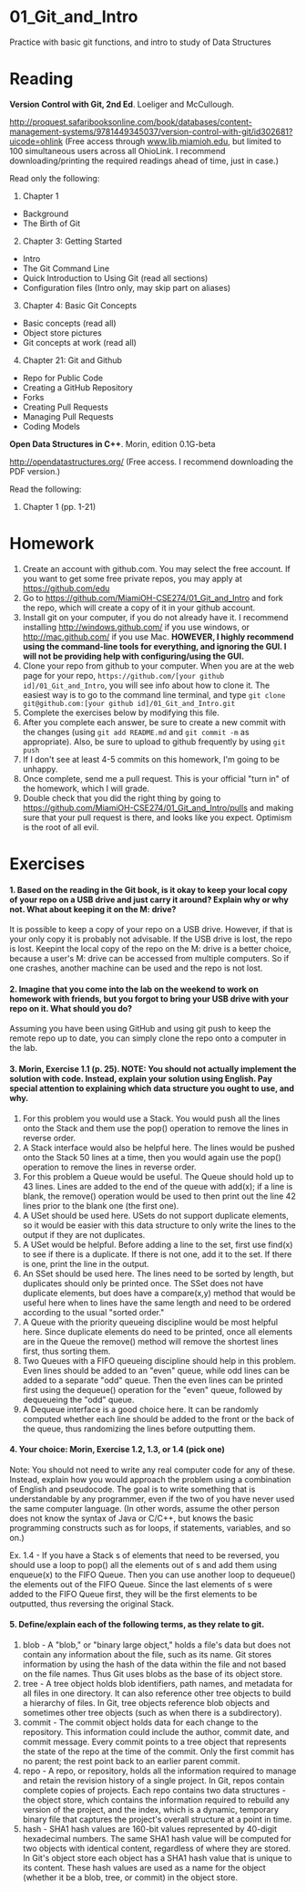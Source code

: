 01_Git_and_Intro
================

Practice with basic git functions, and intro to study of Data Structures

Reading
=======

**Version Control with Git, 2nd Ed**. Loeliger and McCullough. 

http://proquest.safaribooksonline.com/book/databases/content-management-systems/9781449345037/version-control-with-git/id302681?uicode=ohlink (Free access through www.lib.miamioh.edu, but limited to 100 simultaneous users across all OhioLink. I recommend downloading/printing the required readings ahead of time, just in case.)

Read only the following:

1. Chapter 1
  * Background
  * The Birth of Git
2. Chapter 3: Getting Started
  * Intro
  * The Git Command Line
  * Quick Introduction to Using Git (read all sections)
  * Configuration files (Intro only, may skip part on aliases)
3. Chapter 4: Basic Git Concepts
  * Basic concepts (read all)
  * Object store pictures
  * Git concepts at work (read all)
4. Chapter 21: Git and Github
  * Repo for Public Code
  * Creating a GitHub Repository
  * Forks
  * Creating Pull Requests
  * Managing Pull Requests
  * Coding Models

**Open Data Structures in C++**. Morin, edition 0.1G-beta

http://opendatastructures.org/ (Free access. I recommend downloading the PDF version.)

Read the following:

1. Chapter 1 (pp. 1-21)

Homework
========

1. Create an account with github.com. You may select the free account. If you want to get some free private repos, you may apply at https://github.com/edu
2. Go to https://github.com/MiamiOH-CSE274/01_Git_and_Intro and fork the repo, which will create a copy of it in your github account.
3. Install git on your computer, if you do not already have it. I recommend installing http://windows.github.com/ if you use windows, or http://mac.github.com/ if you use Mac. **HOWEVER, I highly recommend using the command-line tools for everything, and ignoring the GUI. I will not be providing help with configuring/using the GUI.**
4. Clone your repo from github to your computer. When you are at the web page for your repo, `https://github.com/[your github id]/01_Git_and_Intro`, you will see info about how to clone it. The easiest way is to go to the command line terminal, and type `git clone git@github.com:[your github id]/01_Git_and_Intro.git`
6. Complete the exercises below by modifying this file.
7. After you complete each answer, be sure to create a new commit with the changes (using `git add README.md` and `git commit -m` as appropriate). Also, be sure to upload to github frequently by using `git push`
8. If I don't see at least 4-5 commits on this homework, I'm going to be unhappy.
9. Once complete, send me a pull request. This is your official "turn in" of the homework, which I will grade.
10. Double check that you did the right thing by going to https://github.com/MiamiOH-CSE274/01_Git_and_Intro/pulls and making sure that your pull request is there, and looks like you expect. Optimism is the root of all evil.

Exercises
=========

#### 1. Based on the reading in the Git book, is it okay to keep your local copy of your repo on a USB drive and just carry it around? Explain why or why not. What about keeping it on the M: drive?

It is possible to keep a copy of your repo on a USB drive. However, if that is your only copy it is probably not advisable. If the USB drive is lost, the repo is lost. Keepint the local copy of the repo on the M: drive is a better choice, because a user's M: drive can be accessed from multiple computers. So if one crashes, another machine can be used and the repo is not lost.

#### 2. Imagine that you come into the lab on the weekend to work on homework with friends, but you forgot to bring your USB drive with your repo on it. What should you do?

Assuming you have been using GitHub and using git push to keep the remote repo up to date, you can simply clone the repo onto a computer in the lab. 

#### 3. Morin, Exercise 1.1 (p. 25). NOTE: You should not actually implement the solution with code. Instead, explain your solution using English. Pay special attention to explaining which data structure you ought to use, and why.

1. For this problem you would use a Stack. You would push all the lines onto the Stack and them use the pop() operation to remove the lines in reverse order.
2. A Stack interface would also be helpful here. The lines would be pushed onto the Stack 50 lines at a time, then you would again use the pop() operation to remove the lines in reverse order.
3. For this problem a Queue would be useful. The Queue should hold up to 43 lines. Lines are added to the end of the queue with add(x); if a line is blank, the remove() operation would be used to then print out the line 42 lines prior to the blank one (the first one).
4. A USet should be used here. USets do not support duplicate elements, so it would be easier with this data structure to only write the lines to the output if they are not duplicates.
5. A USet would be helpful. Before adding a line to the set, first use find(x) to see if there is a duplicate. If there is not one, add it to the set. If there is one, print the line in the output.
6. An SSet should be used here. The lines need to be sorted by length, but duplicates should only be printed once. The SSet does not have duplicate elements, but does have a compare(x,y) method that would be useful here when to lines have the same length and need to be ordered according to the usual "sorted order."
7. A Queue with the priority queueing discipline would be most helpful here. Since duplicate elements do need to be printed, once all elements are in the Queue the remove() method will remove the shortest lines first, thus sorting them.
8. Two Queues with a FIFO queueing discipline should help in this problem. Even lines should be added to an "even" queue, while odd lines can be added to a separate "odd" queue. Then the even lines can be printed first using the dequeue() operation for the "even" queue, followed by dequeueing the "odd" queue.
9. A Dequeue interface is a good choice here. It can be randomly computed whether each line should be added to the front or the back of the queue, thus randomizing the lines before outputting them.

#### 4. Your choice: Morin, Exercise 1.2, 1.3, or 1.4 (pick one)

Note: You should not need to write any real computer code for any of these. Instead, explain how you would approach the problem using a combination of English and pseudocode. The goal is to write something that is understandable by any programmer, even if the two of you have never used the same computer language. (In other words, assume the other person does not know the syntax of Java or C/C++, but knows the basic programming constructs such as for loops, if statements, variables, and so on.)

Ex. 1.4 - If you have a Stack s of elements that need to be reversed, you should use a loop to pop() all the elements out of s and add them using enqueue(x) to the FIFO Queue. Then you can use another loop to dequeue() the elements out of the FIFO Queue. Since the last elements of s were added to the FIFO Queue first, they will be the first elements to be outputted, thus reversing the original Stack.

#### 5. Define/explain each of the following terms, as they relate to git.

1. blob - A "blob," or "binary large object," holds a file's data but does not contain any information about the file, such as its name. Git stores information by using the hash of the data within the file and not based on the file names. Thus Git uses blobs as the base of its object store.
2. tree - A tree object holds blob identifiers, path names, and metadata for all files in one directory. It can also reference other tree objects to build a hierarchy of files. In Git, tree objects reference blob objects and sometimes other tree objects (such as when there is a subdirectory).
3. commit - The commit object holds data for each change to the repository. This information could include the author, commit date, and commit message. Every commit points to a tree object that represents the state of the repo at the time of the commit. Only the first commit has no parent; the rest point back to an earlier parent commit.
4. repo - A repo, or repository, holds all the information required to manage and retain the revision history of a single project. In Git, repos contain complete copies of projects.  Each repo contains two data structures - the object store, which contains the information required to rebuild any version of the project, and the index, which is a dynamic, temporary binary file that captures the project's overall structure at a point in time.
5. hash - SHA1 hash values are 160-bit values represented by 40-digit hexadecimal numbers. The same SHA1 hash value will be computed for two objects with identical content, regardless of where they are stored. In Git's object store each object has a SHA1 hash value that is unique to its content. These hash values are used as a name for the object (whether it be a blob, tree, or commit) in the object store.